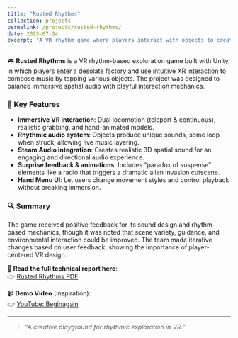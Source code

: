 ```yaml
---
title: "Rusted Rhythms"
collection: projects
permalink: /projects/rusted-rhythms/
date: 2025-07-24
excerpt: "A VR rhythm game where players interact with objects to create music in an abandoned factory."
---
```


🎮 **Rusted Rhythms** is a VR rhythm-based exploration game built with Unity, in which players enter a desolate factory and use intuitive XR interaction to compose music by tapping various objects. The project was designed to balance immersive spatial audio with playful interaction mechanics.

### 🌟 Key Features
- **Immersive VR interaction**: Dual locomotion (teleport & continuous), realistic grabbing, and hand-animated models.
- **Rhythmic audio system**: Objects produce unique sounds, some loop when struck, allowing live music layering.
- **Steam Audio integration**: Creates realistic 3D spatial sound for an engaging and directional audio experience.
- **Surprise feedback & animations**: Includes “paradox of suspense” elements like a radio that triggers a dramatic alien invasion cutscene.
- **Hand Menu UI**: Let users change movement styles and control playback without breaking immersion.

### 🔍 Summary
The game received positive feedback for its sound design and rhythm-based mechanics, though it was noted that scene variety, guidance, and environmental interaction could be improved. The team made iterative changes based on user feedback, showing the importance of player-centered VR design.

📄 **Read the full technical report here**:  
👉 [Rusted Rhythms PDF](../assets/docs/Rusted_rhythms.pdf)

📹 **Demo Video** (Inspiration):  
👉 [YouTube: Beginagain](https://www.youtube.com/watch?v=EU_JGT55vN0)

---

> _“A creative playground for rhythmic exploration in VR.”_
